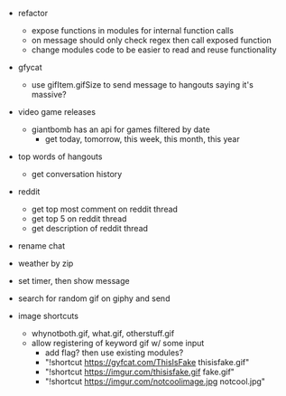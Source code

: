 - refactor
    - expose functions in modules for internal function calls
    - on message should only check regex then call exposed function
    - change modules code to be easier to read and reuse functionality

- gfycat
    - use gifItem.gifSize to send message to hangouts saying it's massive?

- video game releases
    - giantbomb has an api for games filtered by date
        - get today, tomorrow, this week, this month, this year

- top words of hangouts
    - get conversation history
- reddit
    - get top most comment on reddit thread
    - get top 5 on reddit thread
    - get description of reddit thread

- rename chat
- weather by zip
- set timer, then show message
- search for random gif on giphy and send

- image shortcuts
    - whynotboth.gif, what.gif, otherstuff.gif
    - allow registering of keyword gif w/ some input
        - add flag? then use existing modules?
        - "!shortcut https://gyfcat.com/ThisIsFake thisisfake.gif"
        - "!shortcut https://imgur.com/thisisfake.gif fake.gif"
        - "!shortcut https://imgur.com/notcoolimage.jpg notcool.jpg"
